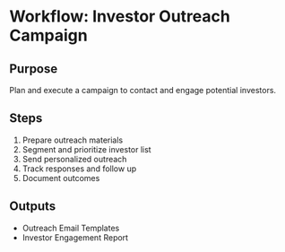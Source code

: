 # Workflow: Investor Outreach Campaign

## Purpose
Plan and execute a campaign to contact and engage potential investors.

## Steps
1. Prepare outreach materials
2. Segment and prioritize investor list
3. Send personalized outreach
4. Track responses and follow up
5. Document outcomes

## Outputs
- Outreach Email Templates
- Investor Engagement Report
